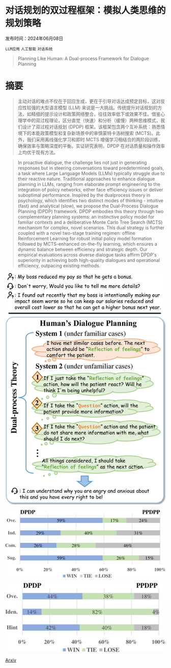 # 对话规划的双过程框架：模拟人类思维的规划策略

发布时间：2024年06月08日

`LLM应用` `人工智能` `对话系统`

> Planning Like Human: A Dual-process Framework for Dialogue Planning

# 摘要

> 主动对话的难点不仅在于回应生成，更在于引导对话达成预定目标，这对反应性较强的大型语言模型 (LLM) 来说是一大挑战。传统提升对话规划的方法，如精细的提示设计和政策网络整合，往往效率低下或效果不佳。借鉴心理学中的双过程理论，区分直觉（快速）和分析（缓慢）两种思维模式，我们设计了双过程对话规划 (DPDP) 框架。该框架包含两个互补系统：熟悉情境下的本能政策模型和复杂新场景中的审慎蒙特卡洛树搜索 (MCTS)。此外，我们采用离线强化学习和即时 MCTS 增强学习相结合的两阶段训练，确保效率与策略深度的平衡。实证研究表明，DPDP 在对话质量和操作效率上均优于现有方法。

> In proactive dialogue, the challenge lies not just in generating responses but in steering conversations toward predetermined goals, a task where Large Language Models (LLMs) typically struggle due to their reactive nature. Traditional approaches to enhance dialogue planning in LLMs, ranging from elaborate prompt engineering to the integration of policy networks, either face efficiency issues or deliver suboptimal performance. Inspired by the dualprocess theory in psychology, which identifies two distinct modes of thinking - intuitive (fast) and analytical (slow), we propose the Dual-Process Dialogue Planning (DPDP) framework. DPDP embodies this theory through two complementary planning systems: an instinctive policy model for familiar contexts and a deliberative Monte Carlo Tree Search (MCTS) mechanism for complex, novel scenarios. This dual strategy is further coupled with a novel two-stage training regimen: offline Reinforcement Learning for robust initial policy model formation followed by MCTS-enhanced on-the-fly learning, which ensures a dynamic balance between efficiency and strategic depth. Our empirical evaluations across diverse dialogue tasks affirm DPDP's superiority in achieving both high-quality dialogues and operational efficiency, outpacing existing methods.

![对话规划的双过程框架：模拟人类思维的规划策略](../../../paper_images/2406.05374/x1.png)

![对话规划的双过程框架：模拟人类思维的规划策略](../../../paper_images/2406.05374/x2.png)

![对话规划的双过程框架：模拟人类思维的规划策略](../../../paper_images/2406.05374/x3.png)

[Arxiv](https://arxiv.org/abs/2406.05374)